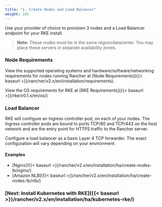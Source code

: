 ```yaml
---
title: "1. Create Nodes and Load Balancer"
weight: 185
---
```


Use your provider of choice to provision 3 nodes and a Load Balancer endpoint for your RKE install.

> **Note:** These nodes must be in the same region/datacenter.  You may place these servers in separate availability zones.

### Node Requirements

View the supported operating systems and hardware/software/networking requirements for nodes running Rancher at [Node Requirements]({{< baseurl >}}/rancher/v2.x/en/installation/requirements).

View the OS requirements for RKE at [RKE Requirements]({{< baseurl >}}/rke/v0.1.x/en/os/)

### Load Balancer

RKE will configure an Ingress controller pod, on each of your nodes. The Ingress controller pods are bound to ports TCP/80 and TCP/443 on the host network and are the entry point for HTTPS traffic to the Rancher server.

Configure a load balancer as a basic Layer 4 TCP forwarder. The exact configuration will vary depending on your environment.

#### Examples

* [Nginx]({{< baseurl >}}/rancher/v2.x/en/installation/ha/create-nodes-lb/nginx/)
* [Amazon NLB]({{< baseurl >}}/rancher/v2.x/en/installation/ha/create-nodes-lb/nlb/)

### [Next: Install Kubernetes with RKE]({{< baseurl >}}/rancher/v2.x/en/installation/ha/kubernetes-rke/)

